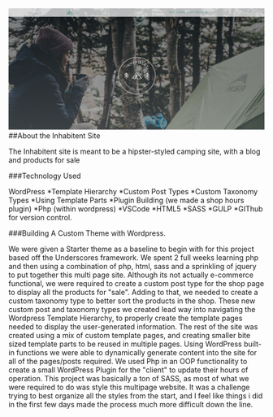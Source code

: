 <img src="./screenshot.png">
##About the Inhabitent Site

The Inhabitent site is meant to be a hipster-styled camping site, with a blog and products for sale

###Technology Used

WordPress 
  *Template Hierarchy
  *Custom Post Types
  *Custom Taxonomy Types
  *Using Template Parts
  *Plugin Building (we made a shop hours plugin)
  *Php (within wordpress)
  *VSCode
  *HTML5
  *SASS
  *GULP 
  *GIThub for version control.

###Building A Custom Theme with Wordpress.

We were given a Starter theme as a baseline to begin with for this project based off the Underscores framework. We spent 2 full weeks learning php and then using a combination of php, html, sass and a sprinkling of jquery to put together this multi page site. Although its not actually e-commerce functional, we were required to create a custom post type for the shop page to display all the products for "sale". Adding to that, we needed to create a custom taxonomy type to better sort the products in the shop. These new custom post and taxonomy types we created lead way into navigating the Wordpress Template Hierarchy, to properly create the template pages needed to display the user-generated information. The rest of the site was created using a mix of custom template pages, and creating smaller bite sized template parts to be reused in multiple pages. Using WordPress built-in functions we were able to dynamically generate content into the site for all of the pages/posts required. We used Php in an OOP functionality to create a small WordPress Plugin for the "client" to update their hours of operation. This project was basically a ton of SASS, as most of what we were required to do was style this multipage website. It was a challenge trying to best organize all the styles from the start, and I feel like things i did in the first few days made the process much more difficult down the line.

